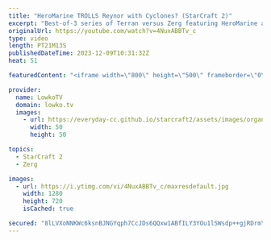 ```yaml
---
title: "HeroMarine TROLLS Reynor with Cyclones? (StarCraft 2)"
excerpt: "Best-of-3 series of Terran versus Zerg featuring HeroMarine and Reynor. In these games, played at HomeStory Cup, HeroMarine decides to play Terran Mech. In game one of this match he goes for a Cyclone all-in that I have not seen before, and one that I've been losing against regularly on the SC2 ladder"
originalUrl: https://youtube.com/watch?v=4NuxABBTv_c
type: video
length: PT21M13S
publishedDateTime: 2023-12-09T10:31:32Z
heat: 51

featuredContent: "<iframe width=\"800\" height=\"500\" frameborder=\"0\" src=\"https://www.youtube.com/embed/4NuxABBTv_c\" allow=\"accelerometer; autoplay; encrypted-media; gyroscope; picture-in-picture\" allowfullscreen></iframe>"

provider:
  name: LowkoTV
  domain: lowko.tv
  images:
    - url: https://everyday-cc.github.io/starcraft2/assets/images/organizations/lowko.tv-50x50.jpg
      width: 50
      height: 50

topics:
  - StarCraft 2
  - Zerg

images:
  - url: https://i.ytimg.com/vi/4NuxABBTv_c/maxresdefault.jpg
    width: 1280
    height: 720
    isCached: true

secured: "8lLVXoNNKWc6ksnBJNGYqph7CcJDs6QQxw1ABfILY3YOu1lSWsdp++gjRDrmY3v1EEU5euq70JU0lMF3Pj7KMsQrrL9pMruHSaJeeUtIOjkUSSxU+Pfck5nDoFlh66f2wv/DoqNVZpnv1RtBUHhWs3fhCBj/LON82XGous6uAyNTE57QxnTwdOcXym3f2mOevaFvogU8TfNJiFB1Lw0DTgtmZEZeurHGdi3ZfKfPPunnmM3dJUEyb15H0m8nud+Njl/Q5au2ve6hwQAQFydFmt9FNG0555B34R+RgKEEGy2SEjNLXDLCW5ktWlGNYj636V8+9+bs1gw49S9vywwUxlSfM6CB/bvfFGRguPxWghKKqvHSYq2As3sLgx2JjHpNtEMZx+4pIONiFV0ZAi7t/IdMHkddBDDjs8M2F+1W1M8=;6Kb83ZNaEC8c50k98DzfAw=="
---
```


